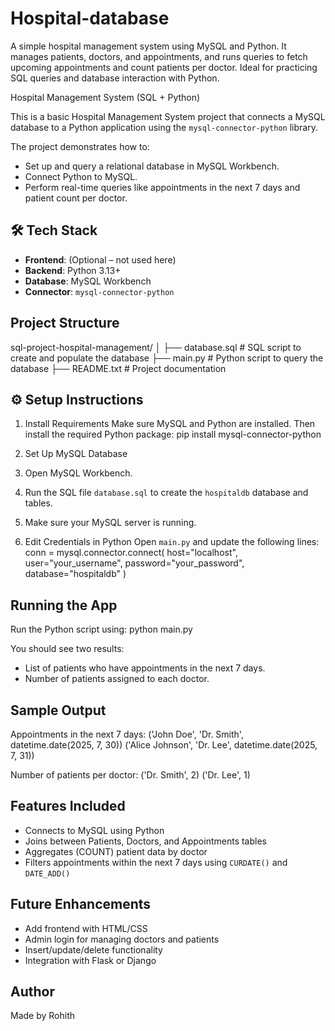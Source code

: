 # Hospital-database
A simple hospital management system using MySQL and Python. It manages patients, doctors, and appointments, and runs queries to fetch upcoming appointments and count patients per doctor. Ideal for practicing SQL queries and database interaction with Python.

Hospital Management System (SQL + Python)

This is a basic Hospital Management System project that connects a MySQL database to a Python application using the `mysql-connector-python` library.

The project demonstrates how to:

- Set up and query a relational database in MySQL Workbench.
- Connect Python to MySQL.
- Perform real-time queries like appointments in the next 7 days and patient count per doctor.

## 🛠 Tech Stack

- **Frontend**: (Optional – not used here)
- **Backend**: Python 3.13+
- **Database**: MySQL Workbench
- **Connector**: `mysql-connector-python`

## Project Structure

sql-project-hospital-management/
│
├── database.sql # SQL script to create and populate the database
├── main.py # Python script to query the database
├── README.txt # Project documentation

## ⚙️ Setup Instructions

1.  Install Requirements
    Make sure MySQL and Python are installed. Then install the required Python package:
    pip install mysql-connector-python

2.  Set Up MySQL Database
3.  Open MySQL Workbench.
4.  Run the SQL file `database.sql` to create the `hospitaldb` database and tables.
5.  Make sure your MySQL server is running.

6.  Edit Credentials in Python
    Open `main.py` and update the following lines:
    conn = mysql.connector.connect(
    host="localhost",
    user="your_username",
    password="your_password",
    database="hospitaldb"
    )

## Running the App

Run the Python script using:
python main.py

You should see two results:

- List of patients who have appointments in the next 7 days.
- Number of patients assigned to each doctor.

## Sample Output

Appointments in the next 7 days:
('John Doe', 'Dr. Smith', datetime.date(2025, 7, 30))
('Alice Johnson', 'Dr. Lee', datetime.date(2025, 7, 31))

Number of patients per doctor:
('Dr. Smith', 2)
('Dr. Lee', 1)

## Features Included

- Connects to MySQL using Python
- Joins between Patients, Doctors, and Appointments tables
- Aggregates (COUNT) patient data by doctor
- Filters appointments within the next 7 days using `CURDATE()` and `DATE_ADD()`

##  Future Enhancements

- Add frontend with HTML/CSS
- Admin login for managing doctors and patients
- Insert/update/delete functionality
- Integration with Flask or Django

##  Author

Made by Rohith
